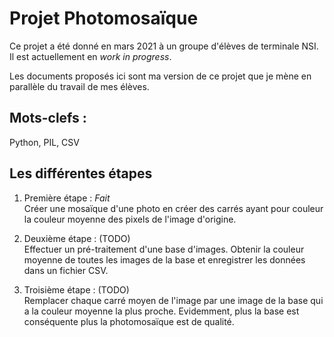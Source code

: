 # Projet Photomosaïque

Ce projet a été donné en mars 2021 à un groupe d'élèves de terminale NSI.
Il est actuellement en *work in progress*.

Les documents proposés ici sont ma version de ce projet que je mène en parallèle du travail de mes élèves.

## Mots-clefs :

Python, PIL, CSV

## Les différentes étapes

1. Première étape : *Fait* <br />
Créer une mosaïque d'une photo en créer des carrés ayant pour couleur la couleur moyenne des pixels de l'image d'origine.

2. Deuxième étape : (TODO) <br />
Effectuer un pré-traitement d'une base d'images.
Obtenir la couleur moyenne de toutes les images de la base et enregistrer les données dans un fichier CSV.

3. Troisième étape : (TODO) <br />
Remplacer chaque carré moyen de l'image par une image de la base qui a la couleur moyenne la plus proche.
Evidemment, plus la base est conséquente plus la photomosaïque est de qualité.
